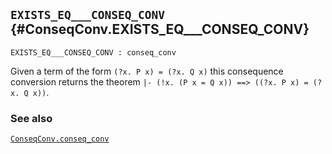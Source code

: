 ## `EXISTS_EQ___CONSEQ_CONV` {#ConseqConv.EXISTS_EQ___CONSEQ_CONV}


```
EXISTS_EQ___CONSEQ_CONV : conseq_conv
```



Given a term of the form `(?x. P x) = (?x. Q x)` this consequence
conversion returns the theorem
`|- (!x. (P x = Q x)) ==> ((?x. P x) = (?x. Q x))`.

### See also

[`ConseqConv.conseq_conv`](#ConseqConv.conseq_conv)


